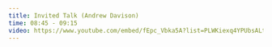 ```yaml
---
title: Invited Talk (Andrew Davison)
time: 08:45 - 09:15
video: https://www.youtube.com/embed/fEpc_Vbka5A?list=PLWKiexq4YPUbsALtVLt9na38Bbx8-cdDo
---
```

